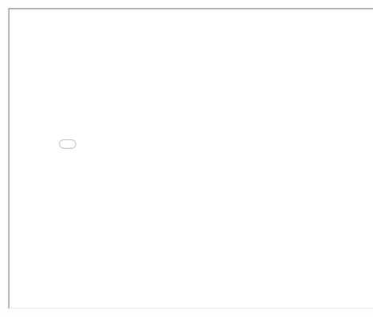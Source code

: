 <iframe src="file:///C:/Users/maimu/OneDrive/Documents/Github/Capstone/Group%2010/chicago_all_listings_map.html" width="800" height="600"></iframe>
